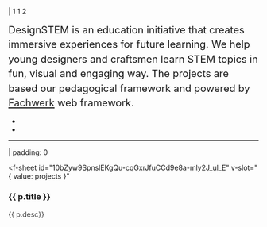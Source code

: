 | 1 1 2

<f-logo />

<big style="line-height: 1.75em; margin-top: var(--base4); display: block;"><big>DesignSTEM is an education initiative that creates immersive experiences for future learning. We help young designers and craftsmen learn STEM topics in fun, visual and engaging way. The projects are based our <f-sidebar size="half" src="./pedagogy.md">pedagogical framework</f-sidebar> and powered by <a href="https://designstem.github.io/fachwerk">Fachwerk</a> web framework.</big></big>

-
-

---

| padding: 0

<f-sheet
  id="10bZyw9SpnslEKgQu-cqGxrJfuCCd9e8a-mly2J_ul_E"
  v-slot="{ value: projects }"
>

<f-grid cols="1fr 1fr 1fr 1fr" gap="0">
  <f-image-card v-for="(p,i) in projects.filter(p => p.type === 'progress')" :src="p.image" :key="i">
    <h3>{{ p.title }}</h3>
    <p style="padding-right: 33%; opacity: 0.85"> {{ p.desc}}</p>
  </f-image-card>
</f-grid>

</f-sheet>